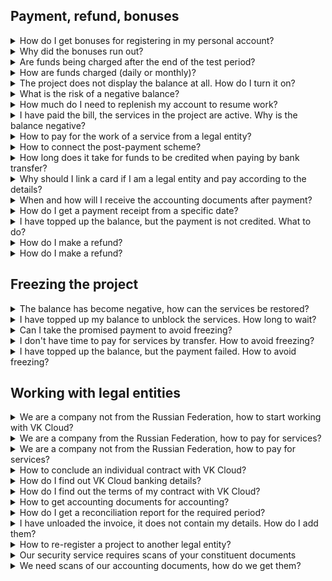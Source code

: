 ## Payment, refund, bonuses

<details>

<summary>How do I get bonuses for registering in my personal account?</summary>

[Bonuses](../concepts/balance#bonuses) are credited when registering a new account. Bonuses are credited after the activation of services in the project, when all the stages of [account confirmation](/en/intro/start/account-registration#2_confirm_your_account) have been completed.

<info>

When creating new projects by existing users and when a new user enters the project by invitation, bonuses are not awarded.

</info>

</details>

<details>

<summary>Why did the bonuses run out?</summary>

[Bonuses](../concepts/balance#bonuses) in VK Cloud are spent on using cloud services and resources. One bonus is equal to one ruble.
Bonuses are given for 60 days, after that they burn off.

<warn>

You cannot withdraw bonuses from the project.

</warn>

You can see the details of your expenses on the **Balance** page in your personal account.

</details>

<details>

<summary>Are funds being charged after the end of the test period?</summary>

After the test period has expired or bonuses have been burned off, the main balance is used to pay for resources. If the balance is zero, the project is [frozen](/en/tools-for-using-services/account/concepts/projects#automatic_freezing_of_the_project). If the balance is positive, funds will be charged for resource usage.

</details>

<details>

<summary>How are funds charged (daily or monthly)?</summary>

Resource consumption in the cloud is registered every minute.
Charges from the project balance for recorded resource consumption occur every minute as well. For some resources (licenses) charging occurs once a day.

VK Cloud registers the consumption of resources in the cloud on a minute-by-minute basis. Funds for resource usage are also charged from the balance minutely. Licenses are charged once a day.

</details>

<details>

<summary>The project does not display the balance at all. How do I turn it on?</summary>

[Balance](../concepts/balance) is displayed:

- If your [role](/en/tools-for-using-services/account/concepts/rolesandpermissions) in the project is the owner, superadministrator or billing administrator.
- After the services are activated in the project. To understand if the services are activated:

  1. Go to VK Cloud [personal account](https://msk.cloud.vk.com/app/en/).
  1. Go to the section of any service. If the **Enable services** button is displayed, [activate](/en/tools-for-using-services/account/service-management/activation) them by pressing this button.

    During activation, you may need to confirm the phone number and link the payment card.

</details>

<details>

<summary>What is the risk of a negative balance?</summary>

Negative balance is a negative value of personal account balance for clients on prepaid payment system.
No penalties are charged on negative balance. To use the services and resources of the project it is necessary to have a positive balance.

<warn>

Unlocking of services takes up to 4 hours from the moment of crediting.

</warn>

</details>

<details>

<summary>How much do I need to replenish my account to resume work?</summary>

Project is automatically resumed when the balance is positive.
It is recommended to deposit an amount equal to the daily charge, or enable [auto-top-up](../service-management/add-card#configure_auto_completion).

</details>

<details>

<summary>I have paid the bill, the services in the project are active. Why is the balance negative?</summary>

You are probably a legal entity and work with VK Cloud for a post-payment. In this case, the balance of your project will always be negative.

If you do not know your payment scheme, contact the VK Cloud document management Department for clarification at the address [docs_vktech@vk.company](mailto:docs_vktech@vk.company).

Specify the full name and details of the organization.

</details>

<details>

<summary>How to pay for the work of a service from a legal entity?</summary>

If you work with VK Cloud on prepayment, [form an invoice](../service-management/bill-generation/) and pay it in your personal account.

When working on the post-payment scheme, the invoice and [accounting documents](../concepts/report#legal_entities) for the reporting period are sent via the electronic document management system (EDM) within five working days of the month following the reporting one.

If you have not received the accounting documents, contact VK Cloud document management department at [docs_vktech@vk.company](mailto:docs_vktech@vk.company). Specify the full name and details of the organization.

</details>

<details>

<summary>How to connect the post-payment scheme?</summary>

Post-payment is available:

- only for legal entities;
- only within the framework of an individual contract with VK Cloud.

</details>

<details>

<summary>How long does it take for funds to be credited when paying by bank transfer?</summary>

Up to 3 banking days.

</details>

<details>

<summary>Why should I link a card if I am a legal entity and pay according to the details?</summary>

The card may be required if you work on prepayment, and you need to top up your balance urgently — for example, to avoid project [freezing](/en/tools-for-using-services/account/concepts/projects#automatic_freezing_of_the_project).

Write-offs for payments from bank cards are not included in [accounting documents for legal entities](../concepts/report#composition_of_accounting_documents_55c18d7): billing report, reconciliation report.

</details>

<details>

<summary>When and how will I receive the accounting documents after payment?</summary>

<tabs>
<tablist>
<tab>Individuals</tab>
<tab>Legal entities</tab>
</tablist>
<tabpanel>

Immediately after the funds are credited, the receipt is sent to the email address of the project owner.

</tabpanel>
<tabpanel>

As part of the package of [accounting documents](../concepts/report) for the corresponding reporting period (month).

When working through the electronic document management system (EDM), documents are available immediately. If the organization maintains a paper document flow with VK Cloud, the delivery time of the original documents is added.

If you have not received your original documents or need scanned copies, please contact VK Cloud document management Department [docs_vktech@vk.company](mailto:docs_vktech@vk.company).

</tabpanel>
</tabs>

</details>

<details>

<summary>How do I get a payment receipt from a specific date?</summary>

Contact [technical support](/en/contacts), provide information:

- [project ID (PID)](/en/tools-for-using-services/account/service-management/project-settings/manage#getting_the_project_id);
- project [region](/en/tools-for-using-services/account/concepts/regions);
- amount and date of payment;
- payment confirmation.

</details>

<details>

<summary>I have topped up the balance, but the payment is not credited. What to do?</summary>

The terms of crediting funds depend on [the payment method](../concepts/payment-methods):

- Payment by bank transfer — payment can take up to three banking days from the date of transfer of funds by the bank.
- Payment by other methods — the payment is credited within 5-10 minutes after payment confirmation.

If the payment is not received within the specified time, contact [technical support](/en/contacts) to search for it, provide information:

- [project ID (PID)](/en/tools-for-using-services/account/service-management/project-settings/manage#getting_the_project_id);
- project [region](/en/tools-for-using-services/account/concepts/regions);
- payment confirmation.

</details>

<details>

<summary>How do I make a refund?</summary>

Contact [technical support](/en/contacts). For more information about the refund conditions and the requirements for the application, see  [Refund of funds](../service-management/refund).

You can refund only funds that you have previously credited to your account. [Bonuses](../concepts/balance#bonuses) cannot be refunded.

For individuals, the funds will be returned to the account from which the payment has been made.

</details>

<details>

<summary>How do I make a refund?</summary>

It is possible to return funds paid earlier. [Bonuses](../concepts/balance#bonuses) cannot be refunded.

For individuals do not need to specify details, as the refund is made only to the account from which the payment has been made.

Please contact [technical support](/en/contacts). For more information about the refund terms and application requirements, see the article [Refund of funds](../service-management/refund).

</details>

## Freezing the project

<details>

<summary>The balance has become negative, how can the services be restored?</summary>

When working on prepayment with a negative balance, the project is automatically [frozen](/en/tools-for-using-services/account/concepts/projects#automatic_freezing_of_the_project). Its objects are placed in the queue for deletion for a period:

- 3 days if you have never replenished the project account.
- 30 days if you have topped up the project account at least once.

   <err>

   As soon as the storage period in the queue expires, all project resources will be permanently deleted!

   </err>

To restore the services:

1. Go to VK Cloud [personal account](https://msk.cloud.vk.com/app/en/).
1. [Making a payment](../service-management/payment#making_a_payment) the balance of the main account of the project [in a convenient way](../concepts/payment-methods/).
1. Wait for the activation of services in the project. It can take up to 2 hours.
1. Manually activate project resources:

   - [virtual machines](/en/computing/iaas/service-management/vm/vm-manage#start_stop_restart_vm);
   - [Kubernetes containers](/en/kubernetes/k8s/service-management/manage-cluster#start_cluster_ffb49399);
   - [vm backup](/en/storage/backups/vm-backup/vm-backup-manage#activating_stopping_and_deleting_a_backup_plan);
   - other resources.

<info>

To find out how long resources are in the queue for deletion, contact [technical support](/en/contacts), tell [project ID (PID)](/en/tools-for-using-services/account/service-management/project-settings/manage#getting_the_project_id) and [region](/en/tools-for-using-services/account/concepts/regions).

</info>

</details>

<details>

<summary>I have topped up my balance to unblock the services. How long to wait?</summary>

Unlocking can take up to 4 hours. If you need to restore the work of the project faster, contact [technical support](/en/contacts) and ask to unblock the services manually, specify [project ID (PID)](/en/tools-for-using-services/account/service-management/project-settings/manage#getting_the_project_id) and [region](/en/tools-for-using-services/account/concepts/regions).

After unlocking, manually start the objects that were stopped — for example, virtual machines.

</details>

<details>

<summary>Can I take the promised payment to avoid freezing?</summary>

The promised payment is not supported. You can avoid freezing the project if you have already made a payment, but it does not have time to arrive on the balance before the project goes into negative. Contact [technical support](/en/contacts) and ask them to disable the blocking of services for the duration of the payment. Provide information:

- [project ID (PID)](/en/tools-for-using-services/account/service-management/project-settings/manage#getting_the_project_id);
- project [region](/en/tools-for-using-services/account/concepts/regions);
- payment confirmation.

This situation is possible only when paying by bank transfer — when using other [payment methods](../concepts/payment-methods), the payment is credited almost instantly.

</details>

<details>

<summary>I don't have time to pay for services by transfer. How to avoid freezing?</summary>

There are two options for action:

- Pay for services with a bank card, payments from cards are faster.

  If you are a legal entity, you can subsequently transfer the payment from the card for correct reflection in the accounting documents.

- Pay for the services by bank transfer, contact [technical support](/en/contacts) and ask to disable the blocking of services for the duration of the payment. Provide information:

  - [project ID (PID)](/en/tools-for-using-services/account/service-management/project-settings/manage#getting_the_project_id);
  - project [region](/en/tools-for-using-services/account/concepts/regions);
  - payment confirmation.

</details>

<details>

<summary>I have topped up the balance, but the payment failed. How to avoid freezing?</summary>

Contact [technical support](/en/contacts) to track down the payment.

1. Provide information:

   - [project ID (PID)](/en/tools-for-using-services/account/service-management/project-settings/manage#getting_the_project_id);
   - project [region](/en/tools-for-using-services/account/concepts/regions);
   - payment confirmation.

1. Ask to disable the blocking of services for the duration of the search.

</details>

## Working with legal entities

<details>

<summary>We are a company not from the Russian Federation, how to start working with VK Cloud?</summary>

With VK Cloud, you can work with a service infrastructure that is physically deployed:

- On the territory of Russia — to do this, [register](/en/intro/start/account-registration) an account in [region](/en/tools-for-using-services/account/concepts/regions) Moscow at https://cloud.vk.com.
- On the territory of Kazakhstan — to do this, [register](/en/intro/start/account-registration) an account in [region](/en/tools-for-using-services/account/concepts/regions) Kazakhstan at https://vkcloud.kz или https://kz.cloud.vk.com/.

Each region has its own peculiarities of work for non-residents of the Russian Federation:

<tabs>
<tablist>
<tab>Moscow</tab>
<tab>Kazakhstan</tab>
</tablist>
<tabpanel>

- Contractual relations.

  Non-resident organizations of the Russian Federation can work with VK Cloud as legal entities and receive [accounting documents](../concepts/report) only within the framework of an individual contract.

- Phone number.

  To link a foreign phone number to your account, contact [technical support](/en/contacts).

- Payment for services.

  The currency of payments and other payment terms are discussed during the execution of the contract.

</tabpanel>
<tabpanel>

- Contractual relations.

  Legal entities-residents of Kazakhstan can work both under a public offer agreement and under an individual contract, to choose from.

- Payment for services.

  In the region of Kazakhstan, you can pay for services:

  - only in tenge;
  - (when paying by card) only with a card issued by a bank of Kazakhstan, Armenia, Azerbaijan, Belarus, Kyrgyzstan, Uzbekistan, Tajikistan, Lithuania, Latvia, Estonia or Georgia.

</tabpanel>
</tabs>

</details>

<details>

<summary>We are a company from the Russian Federation, how to pay for services?</summary>

<tabs>
<tablist>
<tab>Prepayment work</tab>
<tab>Post-payment work</tab>
</tablist>
<tabpanel>

1. Complete the [pre-registration](../service-management/corporate#additional_registration_of_legal_entities) of the legal entity, if it has not already been done.
1. [Create an invoice](../service-management/bill-generation) for the required amount in your personal account.
1. Pay the bill by bank transfer.

</tabpanel>
<tabpanel>

1. Wait for the invoice from VK Cloud. The invoice comes as part of a package of [accounting documents](../concepts/report) for the corresponding reporting period (month).
1. Pay the bill by bank transfer.

</tabpanel>
</tabs>

</details>

<details>

<summary>We are a company not from the Russian Federation, how to pay for services?</summary>

<tabs>
<tablist>
<tab>Prepayment work</tab>
<tab>Post-payment work</tab>
</tablist>
<tabpanel>

1. To get an invoice, contact the VK Cloud document management Department at the address [docs_vktech@vk.company](mailto:docs_vktech@vk.company).
1. Specify:

   - full name and details of the organization;
   - invoice amount.

1. Pay the invoice received from VK Cloud using a bank transfer.

</tabpanel>
<tabpanel>

1. Wait for the invoice from VK Cloud. The invoice comes as part of a package of [accounting documents](../concepts/report) for the corresponding reporting period (month).
1. Pay the invoice received from VK Cloud using a bank transfer..

</tabpanel>
</tabs>

</details>

<details>

<summary>How to conclude an individual contract with VK Cloud?</summary>

1. Contact the VK Cloud customer service Department at the address [sales-team@mcs.mail.ru](mailto:sales-team@mcs.mail.ru).
1. Specify:

   - full name and details of the organization;
   - full name and phone number of the contact person.

The manager will contact you to clarify the desired terms of the contract.

</details>

<details>

<summary>How do I find out VK Cloud banking details?</summary>

<tabs>
<tablist>
<tab>Moscow</tab>
<tab>Kazakhstan</tab>
</tablist>
<tabpanel>

If your project is in [region](/en/tools-for-using-services/account/concepts/regions) Moscow, you are working with “VK” LLC, its main details are available at https://cloud.vk.com/contacts.

You can also [generate an invoice](../service-management/bill-generation) in your personal account and view the contents of the **Supplier** field.

</tabpanel>
<tabpanel>

If your project is in [region](/ru/tools-for-using-services/account/concepts/regions) Kazakhstan, you are working with “QazCloud” LLC, its details are available at https://vkcloud.kz/contacts/.

</tabpanel>
</tabs>

</details>

<details>

<summary>How do I find out the terms of my contract with VK Cloud?</summary>

Ask this question in the VK Cloud document management Department at the address [docs_vktech@vk.company](mailto:docs_vktech@vk.company).

In the request, specify the full name and details of the organization.

</details>

<details>

<summary>How to get accounting documents for accounting?</summary>

1. Contact the VK Cloud document management Department at the address [docs_vktech@vk.company](mailto:docs_vktech@vk.company).
1. Specify:

   - full name and details of the organization;
   - the composition of [accounting documents](../concepts/report) that you need;
   - method of obtaining documents: through [electronic document management system (EDM)](../concepts/report#electronic_document_management_system_edm_aece81aa) or [in paper form to the postal address](../concepts/report#delivery_of_original_documents_50e7d04c).

   <info>

   EDM work is available only to organizations registered in the Russian Federation.

   </info>

Accounting documents will be sent once in the reporting period (month).

VK Cloud can duplicate reporting documents in the form of scanned copies in PDF format to e-mail. If you want to receive scanned copies, write about it in the request and specify the recipient's email address.

</details>

<details>

<summary>How do I get a reconciliation report for the required period?</summary>

1. Contact the VK Cloud document management Department at the address [docs_vktech@vk.company](mailto:docs_vktech@vk.company).
1. Specify:

   - full name and details of the organization;
   - the period for which the act is required.

</details>

<details>

<summary>I have unloaded the invoice, it does not contain my details. How do I add them?</summary>

In order for the accounts that you [generate in your personal account](../service-management/bill-generation) to have your organization's data in the **Payer** field, go through [pre-registration](../service-management/corporate#additional_registration_of_legal_entities) of legal entity.

Pre-registration is only available in [region](/en/tools-for-using-services/account/concepts/regions) Moscow and only Russian resident companies.

</details>

<details>

<summary>How to re-register a project to another legal entity?</summary>

<info>

If the email address of the project owner has changed, first follow the steps in the instructions for [changing the owner](/en/tools-for-using-services/account/service-management/project-settings/manage#change_of_the_project_owner).

</info>

To re-register a project to another organization:

1. Contact the VK Cloud document management Department at the address [docs_vktech@vk.company](mailto:docs_vktech@vk.company).
1. Specify:

   - full name and details of the organization to which the project was registered;
   - full name and details of the organization to which the project needs to be reissued.

1. (For legal entities-residents of the Russian Federation in the Moscow region) [Specify](/en/intro/billing/service-management/corporate#additional_registration_of_legal_entities) new details in your personal account.

</details>

<details>

<summary>Our security service requires scans of your constituent documents</summary>

1. Contact the VK Cloud document management Department at the address [docs_vktech@vk.company](mailto:docs_vktech@vk.company).
1. Specify the list of documents that you need copies of.

</details>

<details>

<summary>We need scans of our accounting documents, how do we get them?</summary>

1. Contact the VK Cloud document management Department at the address [docs_vktech@vk.company](mailto:docs_vktech@vk.company).
1. Specify:

   - full name and details of the organization;
   - list of documents copies of which you need;
   - email address to send copies to.

Copies are provided in PDF format.

If you want to receive copies every reporting period, specify this in the request.

</details>

